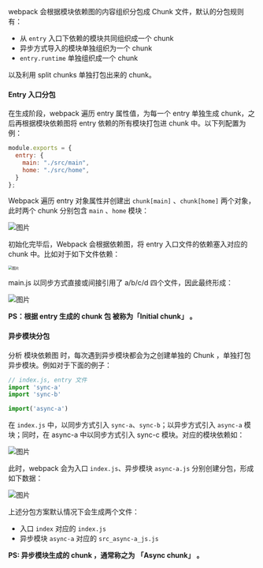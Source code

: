 

webpack 会根据模块依赖图的内容组织分包成 Chunk 文件，默认的分包规则有：

- 从 `entry` 入口下依赖的模块共同组织成一个 chunk
- 异步方式导入的模块单独组织为一个 chunk
- `entry.runtime` 单独组织成一个 chunk



以及利用 split chunks 单独打包出来的 chunk。



####  Entry 入口分包

在生成阶段，webpack 遍历 entry 属性值，为每一个 entry 单独生成 chunk，之后再根据模块依赖图将 entry 依赖的所有模块打包进 chunk 中。以下列配置为例：

~~~js
module.exports = {
  entry: {
    main: "./src/main",
    home: "./src/home",
  }
};
~~~

Webpack 遍历 entry 对象属性并创建出 `chunk[main]` 、`chunk[home]` 两个对象，此时两个 chunk 分别包含 `main` 、`home` 模块：

![图片](https://mmbiz.qpic.cn/mmbiz_png/3xDuJ3eiciblnHpXTIbcTqTMfaHyka6x4JS2vjagVQZGR7aAnVEFRJIw2GTkU0lDxnuFGobnUfFlKFqonvJ7RZJw/640?wx_fmt=png&wxfrom=5&wx_lazy=1&wx_co=1)

初始化完毕后，Webpack 会根据依赖图，将 entry 入口文件的依赖塞入对应的 chunk 中。比如对于如下文件依赖：

<img src="https://mmbiz.qpic.cn/mmbiz_png/3xDuJ3eiciblnHpXTIbcTqTMfaHyka6x4JwGUZIDejouX1u36o4M1AWoPYg2NW0ZHjE7R5N9RELMoeodBicH0YRkA/640?wx_fmt=png&wxfrom=5&wx_lazy=1&wx_co=1" alt="图片" style="zoom:50%;" />

main.js 以同步方式直接或间接引用了 a/b/c/d 四个文件，因此最终形成：

![图片](https://mmbiz.qpic.cn/mmbiz_png/3xDuJ3eiciblnHpXTIbcTqTMfaHyka6x4J42MibOoA9z4TvvHU7cNcTc89giaS8rLucrLKc9Pn1Tov9ib3uHrDWviagA/640?wx_fmt=png&wxfrom=5&wx_lazy=1&wx_co=1)

**PS：根据 entry  生成的 chunk 包 被称为「Initial chunk」 。**



#### 异步模块分包

分析 模块依赖图 时，每次遇到异步模块都会为之创建单独的 Chunk ，单独打包异步模块。例如对于下面的例子：

~~~js
// index.js, entry 文件
import 'sync-a'
import 'sync-b'

import('async-a')
~~~

在 `index.js` 中，以同步方式引入 `sync-a`、`sync-b`；以异步方式引入 `async-a` 模块；同时，在 async-a 中以同步方式引入 sync-c 模块。对应的模块依赖如：

![图片](https://mmbiz.qpic.cn/mmbiz_png/3xDuJ3eiciblnHpXTIbcTqTMfaHyka6x4JiaDhESNNnFnTvicQCo9iaXmJCVoDjREicmYrZ1KXILcby6pHpsRUtcXZwA/640?wx_fmt=png&wxfrom=5&wx_lazy=1&wx_co=1)



此时，webpack 会为入口 `index.js`、异步模块 `async-a.js` 分别创建分包，形成如下数据：

![图片](https://mmbiz.qpic.cn/mmbiz_png/3xDuJ3eiciblnHpXTIbcTqTMfaHyka6x4JSluX3xtm6bBDQic5KEY0ic0qPOmZrKRxuxIZEKpXX4fq8bw10zicMWgoQ/640?wx_fmt=png&wxfrom=5&wx_lazy=1&wx_co=1)



上述分包方案默认情况下会生成两个文件：

- 入口 `index` 对应的 `index.js`
- 异步模块 `async-a` 对应的 `src_async-a_js.js`

**PS: 异步模块生成的 chunk ，通常称之为** **「Async chunk」** **。**